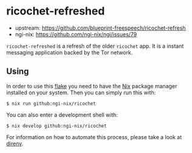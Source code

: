 # ricochet-refreshed

- upstream: https://github.com/blueprint-freespeech/ricochet-refresh
- ngi-nix: https://github.com/ngi-nix/ngi/issues/79

`ricochet-refreshed` is a refresh of the older `ricochet` app. It is a instant messaging application backed by the Tor network.

## Using

In order to use this [flake](https://nixos.wiki/wiki/Flakes) you need to have the
[Nix](https://nixos.org/) package manager installed on your system. Then you can simply run this
with:

```
$ nix run github:ngi-nix/ricochet
```

You can also enter a development shell with:

```
$ nix develop github:ngi-nix/ricochet
```

For information on how to automate this process, please take a look at [direnv](https://direnv.net/).
